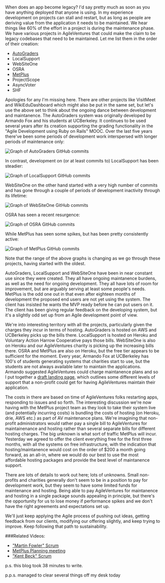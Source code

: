 When does an app become legacy?  I'd say pretty much as soon as you have anything deployed that anyone is using.  In my experience development on projects can stall and restart, but as long as people are deriving value from the application it needs to be maintained.  We hear things like 60% of the effort in a project is during the maintenance phase.  We have various projects in AgileVentures that could make the claim to be legacy codebases that need to be maintained.  Let me list them in the order of their creation:

* [AutoGraders](https://github.com/saasbook/rag)
* LocalSupport
* WebSiteOne
* OSRA
* [MetPlus](https://github.com/AgileVentures/MetPlus_PETS)
* ProjectScope
* AsyncVoter
* SHF

Apologies for any I'm missing here.  There are other projects like VisitMeet and WikiEduDashboard which might also be put in the same set, but let's use the above set to think about the ongoing dance between development and maintanence.  The AutoGraders system was originally developed by Armando Fox and his students at UCBerkeley.  It continues to be used several years after its creation supporting the grading functionality in the "Agile Development using Ruby on Rails" MOOC.  Over the last five years there've been some periods of development work interspersed with longer periods of maintenance only:

![Graph of AutoGraders GitHub commits](https://www.dropbox.com/s/xrvi8kz6fcb22o8/Screenshot%202017-01-13%2010.04.12.png?dl=1)

In contrast, development on (or at least commits to) LocalSupport has been steadier:

![Graph of LocalSupport GitHub commits](https://www.dropbox.com/s/ro02xadm97z56q1/Screenshot%202017-01-13%2010.05.43.png?dl=1)

WebSiteOne on the other hand started with a very high number of commits and has gone through a couple of periods of development inactivity through its lifetime:

![Graph of WebSiteOne GitHub commits](https://www.dropbox.com/s/rmk1xa5p17jcjse/Screenshot%202017-01-13%2010.06.44.png?dl=1)

OSRA has seen a recent resurgence:

![Graph of OSRA GitHub commits](https://www.dropbox.com/s/lzqb77smnux7hc8/Screenshot%202017-01-13%2010.08.13.png?dl=1)

While MetPlus has seen some spikes, but has been pretty consistently active:

![Graph of MetPlus GitHub commits](https://www.dropbox.com/s/fj2a6hk0a0esliz/Screenshot%202017-01-13%2010.09.39.png?dl=1)

Note that the range of the above graphs is changing as we go through these projects, having started with the oldest.  

AutoGraders, LocalSupport and WebSiteOne have been in near constant use since they were created.  They all have ongoing maintanence burdens, as well as the need for ongoing development.  They all have lots of room for improvement, but are arguably serving at least some people's needs.  MetPlus is the odd one out in that even after eighteen months of development the proposed end users are not yet using the system.  The client has insisted he wants the MVP ready before he can put users on it.  The client has been giving regular feedback on the developing system, but it's a slightly odd set up from an Agile development point of view.

We're into interesting territory with all the projects, particularly given the charges they incur in terms of hosting.  AutoGraders is hosted on AWS and UCBerkeley picks up the bills there.  LocalSupport is hosted on Heroku and Voluntary Action Harrow Cooperative pays those bills.  WebSiteOne is also on Heroku and our AgileVentures charity is picking up the increasing bills there.  OSRA and MetPlus are also on Heroku, but the free tier appears to be sufficient for the moment.  Every year, Armando Fox at UCBerkeley has 100's of students generating systems that charities start to use, but the students are not always available later to maintain the applications.  Armando suggested AgileVentures could charge maintanence plans and so I put together a [draft landing page](http://www.agileventures.org/nonprofit-basic-support), which outlines some different levels of support that a non-profit could get for having AgileVentures maintain their application.

The costs in there are based on time of AgileVentures folks restarting apps, responding to issues and so forth.  The interesting discussion we're now having with the MetPlus project team as they look to take their system live (and potentially incurring costs) is bundling the costs of hosting (on Heroku, drie, AWS etc.) as part of AV maintenance plans.  We're imagining that non-profit administrators would rather pay a single bill to AgileVentures for maintainenance and hosting rather than several separate bills for different hosting charges.  The big unknown is what sort of traffic MetPlus will incur.  Yesterday we agreed to offer the client everything free for the first three months, with all the systems on free infrastructure, with the indication that hosting/maintanence would cost on the order of $200 a month going forward, as an all-in, where we would do our best to use the most affordable hosting packages and provide the best level of maintanence support.

There are lots of details to work out here; lots of unknowns.  Small non-profits and charities generally don't seem to be in a position to pay for development work, but they seem to have some limited funds for maintenance and hosting.  Being able to pay AgileVentures for maintanence and hosting in a single package sounds appealing in principle, but there's the opportunity for us to lose money if performance spikes and we don't have the right agreements and expectations set up.

We'll just keep applying the Agile process of pushing out ideas, getting feedback from our clients, modifying our offering slightly, and keep trying to improve.  Keep following that path to sustainability.

###Related Videos:

* ["Martin Fowler" Scrum](https://www.youtube.com/watch?v=MvMgbBya2Bk)
* [MetPlus Planning meeting ](https://www.youtube.com/watch?v=Olz0s99GhVQ)
* ["Kent Beck" Scrum](https://www.youtube.com/watch?v=dEanyrCUjOQ)

p.s. this blog took 38 minutes to write.

p.p.s. managed to clear several things off my desk today

